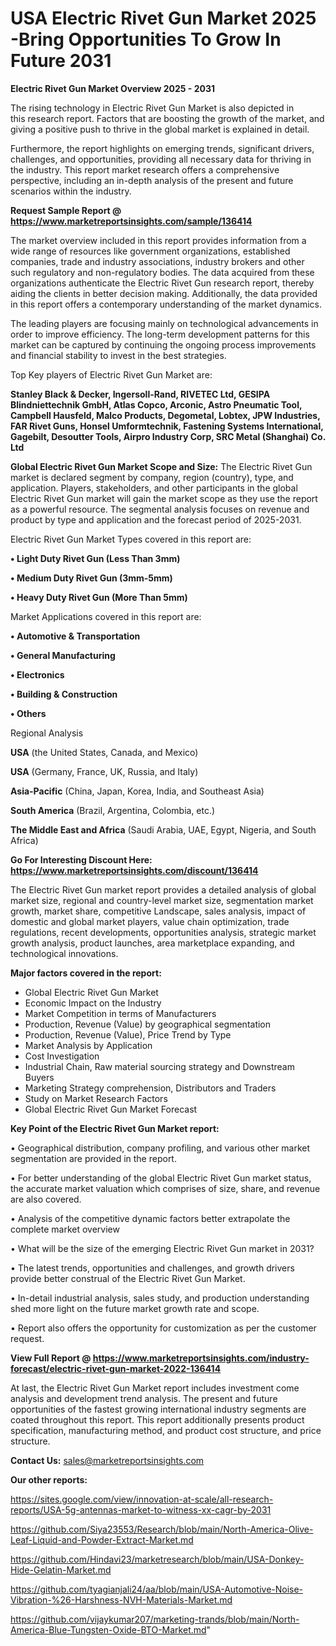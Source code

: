 # USA Electric Rivet Gun Market 2025 -Bring Opportunities To Grow In Future 2031

<Strong> Electric Rivet Gun Market Overview 2025 - 2031</strong>

The rising technology in Electric Rivet Gun Market is also depicted in this research report. Factors that are boosting the growth of the market, and giving a positive push to thrive in the global market is explained in detail.

Furthermore, the report highlights on emerging trends, significant drivers, challenges, and opportunities, providing all necessary data for thriving in the industry. This report market research offers a comprehensive perspective, including an in-depth analysis of the present and future scenarios within the industry.

<strong>Request Sample Report @ <a href=https://www.marketreportsinsights.com/sample/136414>https://www.marketreportsinsights.com/sample/136414</a></strong>

The market overview included in this report provides information from a wide range of resources like government organizations, established companies, trade and industry associations, industry brokers and other such regulatory and non-regulatory bodies. The data acquired from these organizations authenticate the Electric Rivet Gun research report, thereby aiding the clients in better decision making. Additionally, the data provided in this report offers a contemporary understanding of the market dynamics.

The leading players are focusing mainly on technological advancements in order to improve efficiency. The long-term development patterns for this market can be captured by continuing the ongoing process improvements and financial stability to invest in the best strategies.

Top Key players of Electric Rivet Gun Market are:

<strong>Stanley Black & Decker, Ingersoll-Rand, RIVETEC Ltd, GESIPA Blindniettechnik GmbH, Atlas Copco, Arconic, Astro Pneumatic Tool, Campbell Hausfeld, Malco Products, Degometal, Lobtex, JPW Industries, FAR Rivet Guns, Honsel Umformtechnik, Fastening Systems International, Gagebilt, Desoutter Tools, Airpro Industry Corp, SRC Metal (Shanghai) Co. Ltd</strong>

<strong><b>Global Electric Rivet Gun Market Scope and Size:</b></strong>
The Electric Rivet Gun market is declared segment by company, region (country), type, and application. Players, stakeholders, and other participants in the global Electric Rivet Gun market will gain the market scope as they use the report as a powerful resource. The segmental analysis focuses on revenue and product by type and application and the forecast period of 2025-2031.

Electric Rivet Gun Market Types covered in this report are:

<strong>• Light Duty Rivet Gun (Less Than 3mm)

• Medium Duty Rivet Gun (3mm-5mm)

• Heavy Duty Rivet Gun (More Than 5mm)</strong>

Market Applications covered in this report are:

<strong>• Automotive & Transportation

• General Manufacturing

• Electronics

• Building & Construction

• Others</strong> 

Regional Analysis

<strong>USA</strong> (the United States, Canada, and Mexico)

<strong>USA</strong> (Germany, France, UK, Russia, and Italy)

<strong>Asia-Pacific</strong> (China, Japan, Korea, India, and Southeast Asia)

<strong>South America</strong> (Brazil, Argentina, Colombia, etc.)

<strong>The Middle East and Africa</strong> (Saudi Arabia, UAE, Egypt, Nigeria, and South Africa)

<strong>Go For Interesting Discount Here: <a href=https://www.marketreportsinsights.com/discount/136414>https://www.marketreportsinsights.com/discount/136414</a></strong>

The Electric Rivet Gun market report provides a detailed analysis of global market size, regional and country-level market size, segmentation market growth, market share, competitive Landscape, sales analysis, impact of domestic and global market players, value chain optimization, trade regulations, recent developments, opportunities analysis, strategic market growth analysis, product launches, area marketplace expanding, and technological innovations.

<strong><b>Major factors covered in the report:</b></strong>
<ul>
  <li>Global Electric Rivet Gun Market </li>
  <li>Economic Impact on the Industry</li>
  <li>Market Competition in terms of Manufacturers</li>
  <li>Production, Revenue (Value) by geographical segmentation</li>
  <li>Production, Revenue (Value), Price Trend by Type</li>
  <li>Market Analysis by Application</li>
  <li>Cost Investigation</li>
  <li>Industrial Chain, Raw material sourcing strategy and Downstream Buyers</li>
  <li>Marketing Strategy comprehension, Distributors and Traders</li>
  <li>Study on Market Research Factors</li>
  <li>Global Electric Rivet Gun Market Forecast</li>
</ul>

<strong><b>Key Point of the Electric Rivet Gun Market report:</b></strong>

• Geographical distribution, company profiling, and various other market segmentation are provided in the report.

• For better understanding of the global Electric Rivet Gun market status, the accurate market valuation which comprises of size, share, and revenue are also covered.

• Analysis of the competitive dynamic factors better extrapolate the complete market overview

• What will be the size of the emerging Electric Rivet Gun market in 2031?

• The latest trends, opportunities and challenges, and growth drivers provide better construal of the Electric Rivet Gun Market.

• In-detail industrial analysis, sales study, and production understanding shed more light on the future market growth rate and scope.

• Report also offers the opportunity for customization as per the customer request.

<strong><b>View Full Report @ <a href=https://www.marketreportsinsights.com/industry-forecast/electric-rivet-gun-market-2022-136414>https://www.marketreportsinsights.com/industry-forecast/electric-rivet-gun-market-2022-136414</a></b></strong>


At last, the Electric Rivet Gun Market report includes investment come analysis and development trend analysis. The present and future opportunities of the fastest growing international industry segments are coated throughout this report. This report additionally presents product specification, manufacturing method, and product cost structure, and price structure.

<strong>Contact Us:</strong>
sales@marketreportsinsights.com

<strong>Our other reports:</strong>

<a href=https://sites.google.com/view/innovation-at-scale/all-research-reports/USA-5g-antennas-market-to-witness-xx-cagr-by-2031>https://sites.google.com/view/innovation-at-scale/all-research-reports/USA-5g-antennas-market-to-witness-xx-cagr-by-2031</a>

<a href=https://github.com/Siya23553/Research/blob/main/North-America-Olive-Leaf-Liquid-and-Powder-Extract-Market.md>https://github.com/Siya23553/Research/blob/main/North-America-Olive-Leaf-Liquid-and-Powder-Extract-Market.md</a>

<a href=https://github.com/Hindavi23/marketresearch/blob/main/USA-Donkey-Hide-Gelatin-Market.md>https://github.com/Hindavi23/marketresearch/blob/main/USA-Donkey-Hide-Gelatin-Market.md</a>

<a href=https://github.com/tyagianjali24/aa/blob/main/USA-Automotive-Noise-Vibration-%26-Harshness-NVH-Materials-Market.md>https://github.com/tyagianjali24/aa/blob/main/USA-Automotive-Noise-Vibration-%26-Harshness-NVH-Materials-Market.md</a>

<a href=https://github.com/vijaykumar207/marketing-trands/blob/main/North-America-Blue-Tungsten-Oxide-BTO-Market.md>https://github.com/vijaykumar207/marketing-trands/blob/main/North-America-Blue-Tungsten-Oxide-BTO-Market.md</a>"
